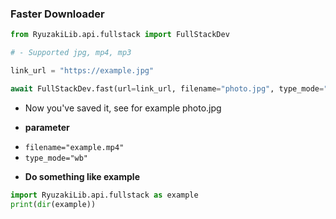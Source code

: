 ### Faster Downloader
```python
from RyuzakiLib.api.fullstack import FullStackDev

# - Supported jpg, mp4, mp3

link_url = "https://example.jpg"

await FullStackDev.fast(url=link_url, filename="photo.jpg", type_mode="wb")
```
- Now you've saved it, see for example photo.jpg

* <b>parameter</b>
- <code>filename="example.mp4"</code>
- <code>type_mode="wb"</code>

* <b>Do something like example</b>
```python
import RyuzakiLib.api.fullstack as example
print(dir(example))
```
